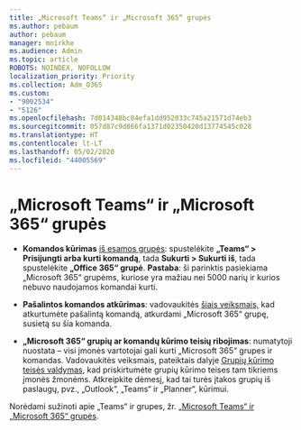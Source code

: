 ```yaml
---
title: „Microsoft Teams“ ir „Microsoft 365“ grupės
ms.author: pebaum
author: pebaum
manager: mnirkhe
ms.audience: Admin
ms.topic: article
ROBOTS: NOINDEX, NOFOLLOW
localization_priority: Priority
ms.collection: Adm_O365
ms.custom:
- "9002534"
- "5126"
ms.openlocfilehash: 7d014348bc84efa1dd952033c745a21571d74eb3
ms.sourcegitcommit: 057d87c9d866fa1371d02350420d13774545c028
ms.translationtype: HT
ms.contentlocale: lt-LT
ms.lasthandoff: 05/02/2020
ms.locfileid: "44005569"
---
```

# <a name="microsoft-teams-and-microsoft-365-groups"></a>„Microsoft Teams“ ir „Microsoft 365“ grupės

- **Komandos kūrimas** [iš esamos grupės](https://support.microsoft.com/lt-LT/office/create-a-team-from-an-existing-group-24ec428e-40d7-4a1a-ab87-29be7d145865):  spustelėkite **„Teams“ > Prisijungti arba kurti komandą**, tada **Sukurti  > Sukurti iš**, tada spustelėkite **„Office 365“ grupė**. **Pastaba**: ši parinktis pasiekiama „Microsoft 365“ grupėms, kuriose yra mažiau nei 5000 narių ir kurios nebuvo naudojamos komandai kurti.

- **Pašalintos komandos atkūrimas**: vadovaukitės [šiais veiksmais,](https://docs.microsoft.com/microsoftteams/archive-or-delete-a-team#restore-a-deleted-team) kad atkurtumėte pašalintą komandą, atkurdami „Microsoft 365“ grupę, susietą su šia komanda.

- **„Microsoft 365“ grupių ar komandų kūrimo teisių ribojimas**: numatytoji nuostata – visi įmonės vartotojai gali kurti „Microsoft 365“ grupes ir komandas.  Vadovaukitės veiksmais, pateiktais dalyje [Grupių kūrimo teisės valdymas](https://support.office.com/article/Manage-who-can-create-Office-365-Groups-4c46c8cb-17d0-44b5-9776-005fced8e618), kad priskirtumėte grupių kūrimo teises tam tikriems įmonės žmonėms. Atkreipkite dėmesį, kad tai turės įtakos grupių iš paslaugų, pvz., „Outlook“, „Teams“ ir „Planner“, kūrimui.

Norėdami sužinoti apie „Teams“ ir grupes, žr. [„Microsoft Teams“ ir „Microsoft 365“ grupės](https://docs.microsoft.com/microsoftteams/office-365-groups).
